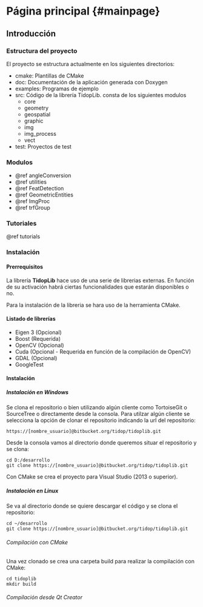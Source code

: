 Página principal {#mainpage}
==============

Introducción
------------


### Estructura del proyecto

El proyecto se estructura actualmente en los siguientes directorios:

- cmake: Plantillas de CMake
- doc: Documentación de la aplicación generada con Doxygen
- examples: Programas de ejemplo
- src: Código de la librería TidopLib. consta de los siguientes modulos
  - core
  - geometry
  - geospatial
  - graphic
  - img
  - img_process
  - vect
- test: Proyectos de test

### Modulos

- @ref angleConversion
- @ref utilities
- @ref FeatDetection
- @ref GeometricEntities
- @ref ImgProc
- @ref trfGroup

### Tutoriales

@ref tutorials

### Instalación

#### Prerrequisitos

La librería **TidopLib** hace uso de una serie de librerias externas. En función de su activación habrá ciertas funcionalidades que estarán disponibles o no.

Para la instalación de la libreria se hara uso de la herramienta CMake.

#### Listado de librerías

- Eigen 3 (Opcional)
- Boost (Requerida)
- OpenCV (Opcional)
- Cuda (Opcional - Requerida en función de la compilación de OpenCV)
- GDAL (Opcional)
- GoogleTest

#### Instalación

##### Instalación en Windows

Se clona el repositorio o bien utilizando algún cliente como TortoiseGit o SourceTree o directamente desde la consola. Para utilzar algún cliente se selecciona la opción de clonar el repositorio indicando la url del repositorio:

```
https://[nombre_usuario]@bitbucket.org/tidop/tidoplib.git
```

Desde la consola vamos al directorio donde queremos situar el repositorio y se clona:

```
cd D:/desarrollo
git clone https://[nombre_usuario]@bitbucket.org/tidop/tidoplib.git
```

Con CMake se crea el proyecto para Visual Studio (2013 o superior).

##### Instalación en Linux

Se va al directorio donde se quiere descargar el código y se clona el repositorio:

```
cd ~/desarrollo
git clone https://[nombre_usuario]@bitbucket.org/tidop/tidoplib.git
```

###### Compilación con CMake

Una vez clonado se crea una carpeta build para realizar la compilación con CMake:

```
cd tidoplib
mkdir build
```

###### Compilación desde Qt Creator

